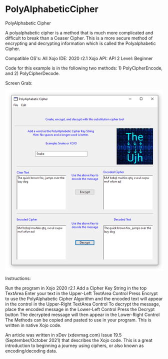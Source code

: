 # PolyAlphabeticCipher
PolyAlphabetic Cipher

A polyalphabetic cipher is a method that is much more complicated and difficult to break than a Ceaser Cipher. This is a more secure method of encrypting and decrypting information which is called the Polyalphabetic Cipher.

Compatible OS's: All
Xojo IDE: 2020 r2.1
Xojo API: API 2
Level: Beginner

Code for this example is in the following two methods: 1) PolyCipherEncode, and 2) PolyCipherDecode.

Screen Grab:

![](https://github.com/eugenedakin/PolyAlphabeticCipher/blob/main/PolyScreenGrab.png)

Instructions:

Run the program in Xojo 2020 r2.1
Add a Cipher Key String in the top TextArea
Enter your text in the Upper-Left TextArea Control
Press Encrypt to use the PolyAlphabetic Cipher Algorithm and the encoded text will appear in the control in the Upper-Right TextArea Control
To decrypt the message, place the encoded message in the Lower-Left Control
Press the Decrypt button
The decrypted message will then appear in the Lower-Right Control
The Methods can be copied and pasted to use in your program. This is written in native Xojo code.

An article was written in xDev (xdevmag.com) Issue 19.5 (September/October 2021) that describes the Xojo code. This is a great introduction to beginning a journey using ciphers, or also known as encoding/decoding data.
